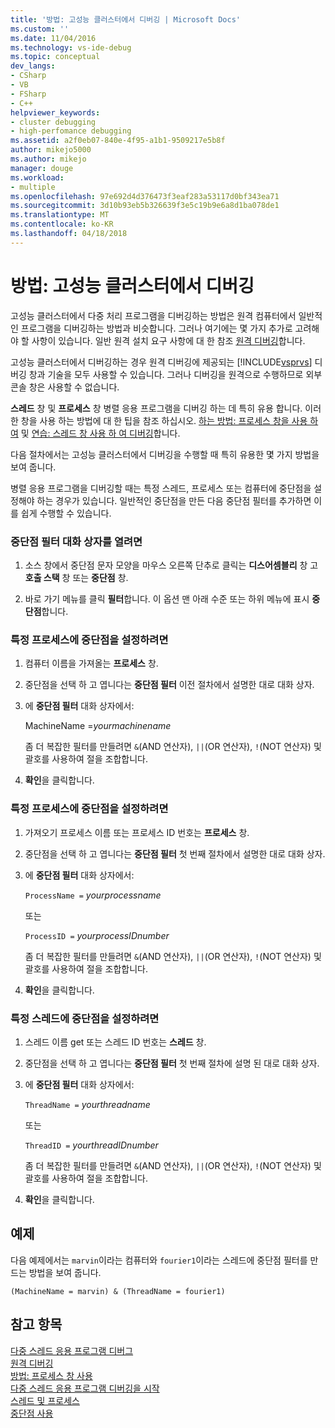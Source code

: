 ```yaml
---
title: '방법: 고성능 클러스터에서 디버깅 | Microsoft Docs'
ms.custom: ''
ms.date: 11/04/2016
ms.technology: vs-ide-debug
ms.topic: conceptual
dev_langs:
- CSharp
- VB
- FSharp
- C++
helpviewer_keywords:
- cluster debugging
- high-perfomance debugging
ms.assetid: a2f0eb07-840e-4f95-a1b1-9509217e5b8f
author: mikejo5000
ms.author: mikejo
manager: douge
ms.workload:
- multiple
ms.openlocfilehash: 97e692d4d376473f3eaf283a53117d0bf343ea71
ms.sourcegitcommit: 3d10b93eb5b326639f3e5c19b9e6a8d1ba078de1
ms.translationtype: MT
ms.contentlocale: ko-KR
ms.lasthandoff: 04/18/2018
---
```

# <a name="how-to-debug-on-a-high-performance-cluster"></a>방법: 고성능 클러스터에서 디버깅
고성능 클러스터에서 다중 처리 프로그램을 디버깅하는 방법은 원격 컴퓨터에서 일반적인 프로그램을 디버깅하는 방법과 비슷합니다. 그러나 여기에는 몇 가지 추가로 고려해야 할 사항이 있습니다. 일반 원격 설치 요구 사항에 대 한 참조 [원격 디버깅](../debugger/remote-debugging.md)합니다.  
  
 고성능 클러스터에서 디버깅하는 경우 원격 디버깅에 제공되는 [!INCLUDE[vsprvs](../code-quality/includes/vsprvs_md.md)] 디버깅 창과 기술을 모두 사용할 수 있습니다. 그러나 디버깅을 원격으로 수행하므로 외부 콘솔 창은 사용할 수 없습니다.  
  
 **스레드** 창 및 **프로세스** 창 병렬 응용 프로그램을 디버깅 하는 데 특히 유용 합니다. 이러한 창을 사용 하는 방법에 대 한 팁을 참조 하십시오. [하는 방법: 프로세스 창을 사용 하 여](http://msdn.microsoft.com/en-us/0207ce2f-8ceb-4fe7-b2b5-4dd35b035ed7) 및 [연습: 스레드 창 사용 하 여 디버깅](../debugger/how-to-use-the-threads-window.md)합니다.  
  
 다음 절차에서는 고성능 클러스터에서 디버깅을 수행할 때 특히 유용한 몇 가지 방법을 보여 줍니다.  
  
 병렬 응용 프로그램을 디버깅할 때는 특정 스레드, 프로세스 또는 컴퓨터에 중단점을 설정해야 하는 경우가 있습니다. 일반적인 중단점을 만든 다음 중단점 필터를 추가하면 이를 쉽게 수행할 수 있습니다.  
  
### <a name="to-open-the-breakpoint-filter-dialog-box"></a>중단점 필터 대화 상자를 열려면  
  
1.  소스 창에서 중단점 문자 모양을 마우스 오른쪽 단추로 클릭는 **디스어셈블리** 창 고 **호출 스택** 창 또는 **중단점** 창.  
  
2.  바로 가기 메뉴를 클릭 **필터**합니다. 이 옵션 맨 아래 수준 또는 하위 메뉴에 표시 **중단점**합니다.  
  
### <a name="to-set-a-breakpoint-on-a-specific-computer"></a>특정 프로세스에 중단점을 설정하려면  
  
1.  컴퓨터 이름을 가져올는 **프로세스** 창.  
  
2.  중단점을 선택 하 고 엽니다는 **중단점 필터** 이전 절차에서 설명한 대로 대화 상자.  
  
3.  에 **중단점 필터** 대화 상자에서:  
  
     MachineName =*yourmachinename*  
  
     좀 더 복잡한 필터를 만들려면 `&`(AND 연산자), `||`(OR 연산자), `!`(NOT 연산자) 및 괄호를 사용하여 절을 조합합니다.  
  
4.  **확인**을 클릭합니다.  
  
### <a name="to-set-a-breakpoint-on-a-specific-process"></a>특정 프로세스에 중단점을 설정하려면  
  
1.  가져오기 프로세스 이름 또는 프로세스 ID 번호는 **프로세스** 창.  
  
2.  중단점을 선택 하 고 엽니다는 **중단점 필터** 첫 번째 절차에서 설명한 대로 대화 상자.  
  
3.  에 **중단점 필터** 대화 상자에서:  
  
     `ProcessName =`  *yourprocessname*  
  
     또는  
  
     `ProcessID =` *yourprocessIDnumber*  
  
     좀 더 복잡한 필터를 만들려면 `&`(AND 연산자), `||`(OR 연산자), `!`(NOT 연산자) 및 괄호를 사용하여 절을 조합합니다.  
  
4.  **확인**을 클릭합니다.  
  
### <a name="to-set-a-breakpoint-on-a-specific-thread"></a>특정 스레드에 중단점을 설정하려면  
  
1.  스레드 이름 get 또는 스레드 ID 번호는 **스레드** 창.  
  
2.  중단점을 선택 하 고 엽니다는 **중단점 필터** 첫 번째 절차에 설명 된 대로 대화 상자.  
  
3.  에 **중단점 필터** 대화 상자에서:  
  
     `ThreadName =` *yourthreadname*  
  
     또는  
  
     `ThreadID =` *yourthreadIDnumber*  
  
     좀 더 복잡한 필터를 만들려면 `&`(AND 연산자), `||`(OR 연산자), `!`(NOT 연산자) 및 괄호를 사용하여 절을 조합합니다.  
  
4.  **확인**을 클릭합니다.  
  
## <a name="example"></a>예제  
 다음 예제에서는 `marvin`이라는 컴퓨터와 `fourier1`이라는 스레드에 중단점 필터를 만드는 방법을 보여 줍니다.  
  
```  
(MachineName = marvin) & (ThreadName = fourier1)  
```  
  
## <a name="see-also"></a>참고 항목  
 [다중 스레드 응용 프로그램 디버그](../debugger/debug-multithreaded-applications-in-visual-studio.md)   
 [원격 디버깅](../debugger/remote-debugging.md)   
 [방법: 프로세스 창 사용](http://msdn.microsoft.com/en-us/0207ce2f-8ceb-4fe7-b2b5-4dd35b035ed7)   
 [다중 스레드 응용 프로그램 디버깅을 시작](../debugger/get-started-debugging-multithreaded-apps.md)   
 [스레드 및 프로세스](http://msdn.microsoft.com/en-us/73d87480-9af3-4d1b-baf5-397d5d876ae6)   
 [중단점 사용](../debugger/using-breakpoints.md)